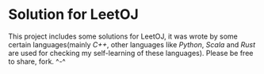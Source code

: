 # Solution for LeetOJ
This project includes some solutions for LeetOJ, it was wrote by some certain languages(mainly *C++*, other languages like *Python*, *Scala* and *Rust* are used for checking my self-learning of these languages). Please be free to share, fork. ^-^
